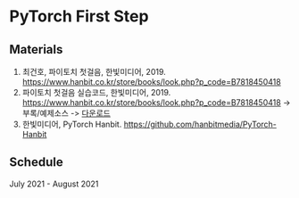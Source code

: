 # PyTorch First Step

## Materials
1. 최건호, 파이토치 첫걸음, 한빛미디어, 2019. https://www.hanbit.co.kr/store/books/look.php?p_code=B7818450418
2. 파이토치 첫걸음 실습코드, 한빛미디어, 2019. https://www.hanbit.co.kr/store/books/look.php?p_code=B7818450418 -> 부록/예제소스 -> [다운로드](https://www.hanbit.co.kr/lib/examFileDown.php?hed_idx=4078)
3. 한빛미디어, PyTorch Hanbit. https://github.com/hanbitmedia/PyTorch-Hanbit

## Schedule
July 2021 - August 2021
